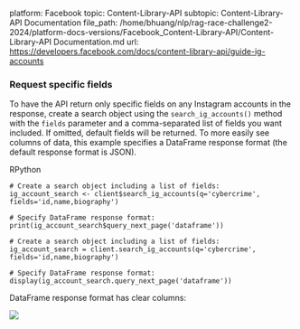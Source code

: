 platform: Facebook
topic: Content-Library-API
subtopic: Content-Library-API Documentation
file_path: /home/bhuang/nlp/rag-race-challenge2-2024/platform-docs-versions/Facebook_Content-Library-API/Content-Library-API Documentation.md
url: https://developers.facebook.com/docs/content-library-api/guide-ig-accounts


### Request specific fields

To have the API return only specific fields on any Instagram accounts in the response, create a search object using the `search_ig_accounts()` method with the `fields` parameter and a comma-separated list of fields you want included. If omitted, default fields will be returned. To more easily see columns of data, this example specifies a DataFrame response format (the default response format is JSON).

RPython

    # Create a search object including a list of fields:
    ig_account_search <- client$search_ig_accounts(q='cybercrime', fields='id,name,biography')        
    
    # Specify DataFrame response format:       
    print(ig_account_search$query_next_page('dataframe'))

    # Create a search object including a list of fields:
    ig_account_search = client.search_ig_accounts(q='cybercrime', fields='id,name,biography')
    
    # Specify DataFrame response format:        
    display(ig_account_search.query_next_page('dataframe'))

DataFrame response format has clear columns:

![](https://scontent-cdg4-3.xx.fbcdn.net/v/t39.8562-6/361588460_224466613889350_7431544641123459816_n.png?_nc_cat=111&ccb=1-7&_nc_sid=f537c7&_nc_ohc=3nXcV19g6AMAX9pkEeN&_nc_ht=scontent-cdg4-3.xx&oh=00_AfDYqvuNhf4r7wLq-BYqKAWz5g9DkJb7e6Nd4tMrloKQjQ&oe=65BF473A)
